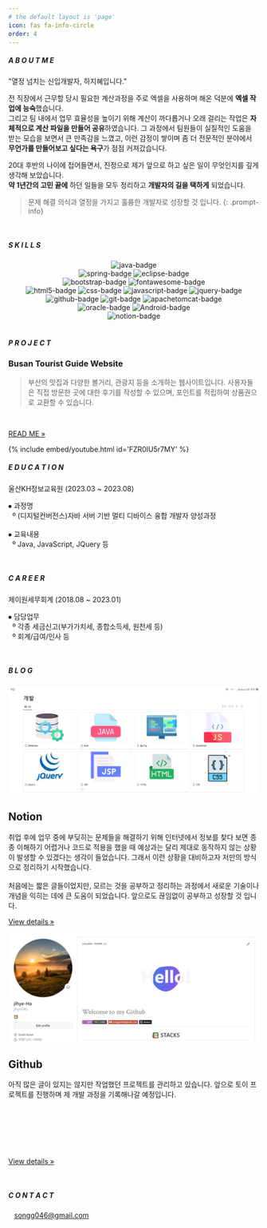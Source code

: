 ```yaml
---
# the default layout is 'page'
icon: fas fa-info-circle
order: 4
---
```


<!--ABOUT ME-->
##### A B O U T   M E

<p class="iceJaram-Rg">"열정 넘치는 신입개발자, 하지혜입니다."</p>

전 직장에서 근무할 당시 필요한 계산과정을 주로 엑셀을 사용하며 해온 덕분에 **엑셀 작업에 능숙**했습니다.    
그리고 팀 내에서 업무 효율성을 높이기 위해 계산이 까다롭거나 오래 걸리는 작업은 **자체적으로 계산 파일을 만들어 공유**하였습니다. 그 과정에서 팀원들이 실질적인 도움을 받는 모습을 보면서 큰 만족감을 느꼈고, 이런 감정이 쌓이며 좀 더 전문적인 분야에서 **무언가를 만들어보고 싶다는 욕구**가 점점 커져갔습니다.

20대 후반의 나이에 접어들면서, 진정으로 제가 앞으로 하고 싶은 일이 무엇인지를 깊게 생각해 보았습니다.   
**약 1년간의 고민 끝에** 하던 일들을 모두 정리하고 **개발자의 길을 택하게** 되었습니다.

> 문제 해결 의식과 열정을 가지고 훌륭한 개발자로 성장할 것 입니다.
{: .prompt-info}
<br>


<!--SKILLS-->
##### S K I L L S
<div align=center> 
  <img src="https://img.shields.io/badge/java-007396?style=for-the-badge&logo=java&logoColor=white" alt="java-badge"> 
  <br>
   
  <img src="https://img.shields.io/badge/spring-6DB33F?style=for-the-badge&logo=spring&logoColor=white" alt="spring-badge"> 
  <img src="https://img.shields.io/badge/Eclipseide-2C2255?style=for-the-badge&logo=Eclipseide&logoColor=2C2255&color=FFBB00" alt="eclipse-badge">    
  <br>
  
  <img src="https://img.shields.io/badge/bootstrap-7952B3?style=for-the-badge&logo=bootstrap&logoColor=white" alt="bootstrap-badge">
  <img src="https://img.shields.io/badge/fontawesome-339AF0?style=for-the-badge&logo=fontawesome&logoColor=white" alt="fontawesome-badge">
  <br>
  <img src="https://img.shields.io/badge/html5-E34F26?style=for-the-badge&logo=html5&logoColor=white" alt="html5-badge"> 
  <img src="https://img.shields.io/badge/css-1572B6?style=for-the-badge&logo=css3&logoColor=white" alt="css-badge"> 
  <img src="https://img.shields.io/badge/javascript-F7DF1E?style=for-the-badge&logo=javascript&logoColor=black" alt="javascript-badge"> 
  <img src="https://img.shields.io/badge/jquery-0769AD?style=for-the-badge&logo=jquery&logoColor=white" alt="jquery-badge">
  <br>
  
  <img src="https://img.shields.io/badge/github-181717?style=for-the-badge&logo=github&logoColor=white" alt="github-badge">
  <img src="https://img.shields.io/badge/git-F05032?style=for-the-badge&logo=git&logoColor=white" alt="git-badge">
  <img src="https://img.shields.io/badge/apache tomcat-F8DC75?style=for-the-badge&logo=apachetomcat&logoColor=white" alt="apachetomcat-badge">
  <br>

  <img src="https://img.shields.io/badge/oracle Sql-F80000?style=for-the-badge&logo=oracle&logoColor=white" alt="oracle-badge">
  <img src="https://img.shields.io/badge/Android-34A853?style=for-the-badge&logo=Android&logoColor=white" alt="Android-badge">
  <br>  
  <img src="https://img.shields.io/badge/notion-000000?style=for-the-badge&logo=Notion&logoColor=white" alt="notion-badge">
  <br>
</div>
<br>



<!--PROJECT-->
##### P R O J E C T

### Busan Tourist Guide Website
> 부산의 맛집과 다양한 볼거리, 관광지 등을 소개하는 웹사이트입니다. 사용자들은 직접
> 방문한 곳에 대한 후기를 작성할 수 있으며, 포인트를 적립하여 상품권으로 교환할 수 있습니다.

<br>

<p>
  <a class="btn" href="https://github.com/jihye046/teampro">READ ME »</a>
</p>  
{% include embed/youtube.html id='FZR0IU5r7MY' %}
<br>


<!--EDUCATION-->
##### E D U C A T I O N

<div class= "about-Edu-Title-Div">
  <p class="about-Edu-Title-P">
    울산KH정보교육원 (2023.03 ~ 2023.08)
  </p>
</div>
<div class="about-Edu-Content-Div">
  <p class="about-Edu-Content-P">
     ⦁ 과정명 <br>
    &nbsp; º (디지털컨버전스)자바 서버 기반 멀티 디바이스 융합 개발자 양성과정 <br><br>
     ⦁ 교육내용 <br>
    &nbsp; º Java, JavaScript, JQuery 등
  </p>
</div>
<br>


<!--CAREER-->
##### C A R E E R
<div class= "about-Edu-Title-Div">
  <p class="about-Edu-Title-P">
    제이원세무회계 (2018.08 ~ 2023.01)
  </p>
</div>
<div class="about-Edu-Content-Div">
  <p class="about-Edu-Content-P">
     ⦁ 담당업무 <br>
    &nbsp; º 각종 세금신고(부가가치세, 종합소득세, 원천세 등) <br>
    &nbsp; º 회계/급여/인사 등 <br>
  </p>
</div>
<br>


<!--BLOG-->
##### B L O G

<div class="container-fluid">
	<div class="row">
		<div class="col-md-6">
      <a href="https://wisdomdev.notion.site/a206cbe8d1b84744a7d86d2b5d735031?v=135c6a8d75444d09a386cbe0dd564566&pvs=4">
			  <img alt="Notion" src="/assets/img/Notion.png" />
      </a>
			<h2>Notion</h2>
			<p style="font-size: 14px;">
				취업 후에 업무 중에 부딪히는 문제들을 해결하기 위해 인터넷에서 정보를 찾다 보면 종종 이해하기 어렵거나 코드로 적용을 했을 때 예상과는 달리 제대로 동작하지 않는 상황이 발생할 수 있겠다는 생각이 들었습니다. 그래서 이런 상황을 대비하고자 저만의 방식으로 정리하기 시작했습니다.
        <br><br>
        처음에는 짧은 글들이었지만, 모르는 것을 공부하고 정리하는 과정에서 새로운 기술이나 개념을 익히는 데에 큰 도움이 되었습니다. 앞으로도 끊임없이 공부하고 성장할 것 입니다.
      </p>
			<p>
				<a class="btn" href="https://wisdomdev.notion.site/a206cbe8d1b84744a7d86d2b5d735031?v=135c6a8d75444d09a386cbe0dd564566&pvs=4">
          View details »
        </a>
			</p>
		</div>
		<div class="col-md-6">
      <a href="https://github.com/jihye046">
			  <img alt="Github" src="/assets/img/Github.png" />
      </a>
			<h2>
				Github
			</h2>
			<p style="font-size: 14px;">
        아직 많은 글이 있지는 않지만 작업했던 프로젝트를 관리하고 있습니다. 앞으로 토이 프로젝트를 진행하며 제 개발 과정을 기록해나갈 예정입니다.
        <br><br><br><br><br><br><br>
			</p>
			<p>
				<a class="btn" href="https://github.com/jihye046">
          View details »
        </a>
			</p>
		</div>
	</div>
</div>
<br>


<!--CONTACT-->
##### C O N T A C T

<i class="fa-solid fa-envelope" style="color: #706666;"></i>&nbsp;&nbsp; songg046@gmail.com
<br>


